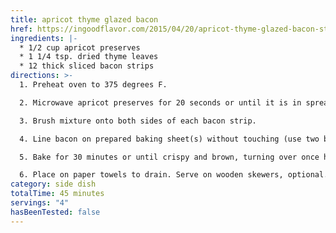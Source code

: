 ```yaml
---
title: apricot thyme glazed bacon
href: https://ingoodflavor.com/2015/04/20/apricot-thyme-glazed-bacon-sticks/
ingredients: |-
  * 1/2 cup apricot preserves
  * 1 1/4 tsp. dried thyme leaves
  * 12 thick sliced bacon strips
directions: >-
  1. Preheat oven to 375 degrees F.

  2. Microwave apricot preserves for 20 seconds or until it is in spreadable consistency. Add thyme and blend. 

  3. Brush mixture onto both sides of each bacon strip. 

  4. Line bacon on prepared baking sheet(s) without touching (use two baking sheets if necessary). 

  5. Bake for 30 minutes or until crispy and brown, turning over once halfway through. If any liquid collects at the halfway mark, drain. Or tip pan to pool liquid and blot dry with paper towels. Return to oven and bake to desired doneness. 

  6. Place on paper towels to drain. Serve on wooden skewers, optional.
category: side dish
totalTime: 45 minutes
servings: "4"
hasBeenTested: false
---
```

